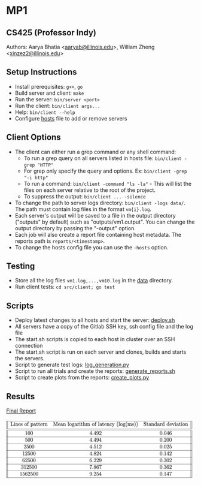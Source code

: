 # MP1

## CS425 (Professor Indy)

Authors: Aarya Bhatia \<aaryab@illinois.edu\>, William Zheng \<xinzez2@illinois.edu\>

## Setup Instructions

- Install prerequisites: `g++`, `go`
- Build server and client: `make`
- Run the server: `bin/server <port>`
- Run the client: `bin/client args...`
- Help: `bin/client --help`
- Configure [hosts](./hosts) file to add or remove servers

## Client Options
- The client can either run a grep command or any shell command:
    - To run a grep query on all servers listed in hosts file: `bin/client
      -grep "HTTP"`
    - For grep only specify the query and options. Ex: `bin/client -grep "-i
      http"`
    - To run a command: `bin/client -command "ls -la"` - This will list the
      files on each server relative to the root of the project.
    - To suppress the output: `bin/client ... -silence`
- To change the path to server logs directory: `bin/client -logs data/`. The
  path must contain log files in the format `vm{i}.log`.
- Each server's output will be saved to a file in the output directory
  ("outputs" by default) such as "outputs/vm1.output". You can change the
  output directory by passing the "-output" option.
- Each job will also create a report file containing host metadata. The reports
  path is `reports/<timestamp>`.
- To change the hosts config file you can use the `-hosts` option.

## Testing

- Store all the log files `vm1.log,...,vm10.log` in the [data](./data/) directory.
- Run client tests: `cd src/client; go test`

## Scripts

- Deploy latest changes to all hosts and start the server: [deploy.sh](./scripts/deploy.sh)
- All servers have a copy of the Gitlab SSH key, ssh config file and the log file
- The start.sh scripts is copied to each host in cluster over an SSH connection
- The start.sh script is run on each server and clones, builds and starts the servers.
- Script to generate test logs: [log_generation.py](./scripts/log_generation.py)
- Script to run all trials and create the reports: [generate_reports.sh](./scripts/generate_reports.sh)
- Script to create plots from the reports: [create_plots.py](./scripts/create_plots.py)

## Results

[Final Report](./CS425_MP1_Report.pdf)

![Table](./table.png)

